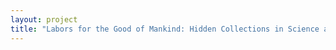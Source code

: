 ```yaml
--- 
layout: project 
title: "Labors for the Good of Mankind: Hidden Collections in Science and Social Policy" 
---
```



